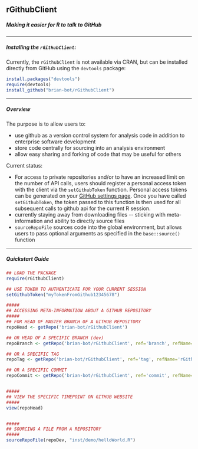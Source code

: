 ## rGithubClient
##### Making it easier for R to talk to GitHub

-----

##### Installing the `rGithubClient`:

Currently, the `rGithubClient` is not available via CRAN, but can be installed directly from GitHub using the `devtools` package:

```r
install.packages("devtools")
require(devtools)
install_github("brian-bot/rGithubClient")
```

-----

##### Overview

The purpose is to allow users to:
* use github as a version control system for analysis code in addition to enterprise software development
* store code centrally for sourcing into an analysis environment
* allow easy sharing and forking of code that may be useful for others

Current status:
* For access to private repositories and/or to have an increased limit on the number of API calls, users should register a personal access token with the client via the `setGithubToken` function. Personal access tokens can be generated on your [GitHub settings page](https://github.com/settings/applications). Once you have called `setGithubToken`, the token passed to this function is then used for all subsequent calls to github api for the current R session.
* currently staying away from downloading files -- sticking with meta-information and ability to directly source files
* `sourceRepoFile` sources code into the global environment, but allows users to pass optional arguments as specified in the `base::source()` function

-----

##### Quickstart Guide

```r
## LOAD THE PACKAGE
require(rGithubClient)

## USE TOKEN TO AUTHENTICATE FOR YOUR CURRENT SESSION
setGithubToken("myTokenFromGithub12345678")

#####
## ACCESSING META-INFORMATION ABOUT A GITHUB REPOSITORY
#####
## FOR HEAD OF MASTER BRANCH OF A GITHUB REPOSITORY
repoHead <- getRepo('brian-bot/rGithubClient')

## OR HEAD OF A SPECIFIC BRANCH (dev)
repoBranch <- getRepo('brian-bot/rGithubClient', ref='branch', refName='dev')

## OR A SPECIFIC TAG
repoTag <- getRepo('brian-bot/rGithubClient', ref='tag', refName='rGithubClient-0.8')

## OR A SPECIFIC COMMIT
repoCommit <- getRepo('brian-bot/rGithubClient', ref='commit', refName='d3960fdbb8b1a4ef6990d90283d6ec474e424d5d')


#####
## VIEW THE SPECIFIC TIMEPOINT ON GITHUB WEBSITE
#####
view(repoHead)


#####
## SOURCING A FILE FROM A REPOSITORY
#####
sourceRepoFile(repoDev, "inst/demo/helloWorld.R")

```
